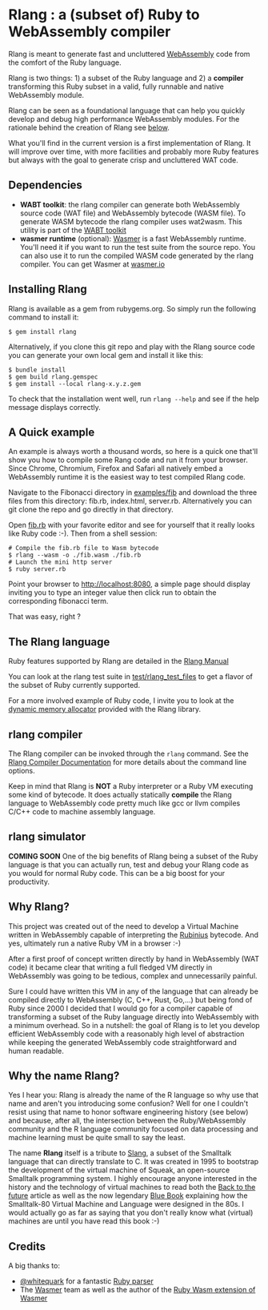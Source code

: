 # Rlang : a (subset of) Ruby to WebAssembly compiler

Rlang is meant to generate fast and uncluttered [WebAssembly](https://webassembly.org) code from the comfort of the Ruby language.

Rlang is two things: 1) a subset of the Ruby language and 2) a **compiler** transforming this Ruby subset in a valid, fully runnable and native WebAssembly module.

Rlang can be seen as a foundational language that can help you quickly develop and debug high performance WebAssembly modules. For the rationale behind the creation of Rlang see [below](#why-rlang).

What you'll find in the current version is a first implementation of Rlang. It will improve over time, with more facilities and probably more Ruby features but always with the goal to generate crisp and uncluttered WAT code.

## Dependencies

* **WABT toolkit**: the rlang compiler can generate both WebAssembly source code (WAT file) and WebAssembly bytecode (WASM file). To generate WASM bytecode the rlang compiler uses wat2wasm. This utility is part of the [WABT toolkit](https://github.com/WebAssembly/wabt)
* **wasmer runtime** (optional): [Wasmer](https://wasmer.io/) is a fast WebAssembly runtime. You'll need it if you want to run the test suite from the source repo. You can also use it to run the compiled WASM code generated by the rlang compiler. You can get Wasmer at  [wasmer.io](https://wasmer.io/)


## Installing Rlang
Rlang is available as a gem from rubygems.org. So simply run the following command to install it:

```
$ gem install rlang
```
Alternatively, if you clone this git repo and play with the Rlang source code you can generate your own local gem and install it like this:

```
$ bundle install
$ gem build rlang.gemspec
$ gem install --local rlang-x.y.z.gem
```

To check that the installation went well, run `rlang --help` and see if the help message displays correctly.

## A Quick example
An example is always worth a thousand words, so here is a quick one that'll show you how to compile some Rang code and run it from your browser. Since Chrome, Chromium, Firefox and Safari all natively embed a WebAssembly runtime it is the easiest way to test compiled Rlang code.

Navigate to the Fibonacci directory in [examples/fib](https://github.com/ljulliar/rlang/blob/master/examples/fib/) and download the three files from this directory: fib.rb, index.html, server.rb. Alternatively you can git clone the repo and go directly in that directory.

Open [fib.rb](https://github.com/ljulliar/rlang/blob/master/examples/fib/fib.rb) with your favorite editor and see for yourself that it really looks like Ruby code :-). Then from a shell session:

```shell
# Compile the fib.rb file to Wasm bytecode
$ rlang --wasm -o ./fib.wasm ./fib.rb
# Launch the mini http server
$ ruby server.rb

```
Point your browser to [http://localhost:8080](http://localhost:8080), a simple page should display inviting you to type an integer value then click run to obtain the corresponding fibonacci term.

That was easy, right ?


## The Rlang language
Ruby features supported by Rlang are detailed in the [Rlang Manual](https://github.com/ljulliar/rlang/blob/master/docs/RlangManual.md)

You can look at the rlang test suite in [test/rlang_test_files](https://github.com/ljulliar/rlang/blob/master/test/rlang_test_files/) to get a flavor of the subset of Ruby currently supported.

For a more involved example of Ruby code, I invite you to look at the [dynamic memory allocator](https://github.com/ljulliar/rlang/blob/master/lib/rlang/lib/malloc.rb) provided with the Rlang library.

## rlang compiler
The Rlang compiler can be invoked through the `rlang` command. See the [Rlang Compiler Documentation](https://github.com/ljulliar/rlang/blob/master/docs/RlangCompiler.md) for more details about the command line options.

Keep in mind that Rlang is **NOT** a Ruby interpreter or a Ruby VM executing some kind of bytecode. It does actually statically **compile** the Rlang language to WebAssembly code pretty much like gcc or llvm compiles C/C++ code to machine assembly language.

## rlang simulator
**COMING SOON**
One of the big benefits of Rlang being a subset of the Ruby language is that you can actually run, test and debug your Rlang code as you would for normal Ruby code. This can be a big boost for your productivity.

## Why Rlang?
This project was created out of the need to develop a Virtual Machine written in WebAssembly capable of interpreting the [Rubinius](https://github.com/rubinius/rubinius) bytecode. And yes, ultimately run a native Ruby VM in a browser :-)

After a first proof of concept written directly by hand in WebAssembly (WAT code) it became clear that writing a full fledged VM directly in WebAssembly was going to be tedious, complex and unnecessarily painful.

Sure I could have written this VM in any of the language that can already be compiled directly to WebAssembly (C, C++, Rust, Go,...) but being fond of Ruby since 2000 I decided that I would go for a compiler capable of transforming a subset of the Ruby language directly into WebAssembly with a minimum overhead. So in a nutshell: the goal of Rlang is to let you develop efficient WebAssembly code with a reasonably high level of abstraction while keeping the generated WebAssembly code straightforward and human readable.

## Why the name Rlang?
Yes I hear you: Rlang is already the name of the R language so why use that name and aren't you introducing some confusion? Well for one I couldn't resist using that name to honor software engineering history (see below) and because, after all, the intersection between the Ruby/WebAssembly community and the R language community focused on data processing and machine learning must be quite small to say the least.

The name **Rlang** itself is  a tribute to [Slang](http://wiki.squeak.org/squeak/slang), a subset of the Smalltalk language that can directly translate to C. It was created in 1995 to bootstrap the development of the virtual machine of Squeak, an open-source Smalltalk programming system. I highly encourage anyone interested in the history and the technology of virtual machines to read both the [Back to the future](http://www.vpri.org/pdf/tr1997001_backto.pdf) article as well as the now legendary [Blue Book](http://stephane.ducasse.free.fr/FreeBooks/BlueBook/Bluebook.pdf) explaining how the Smalltalk-80 Virtual Machine and Language were designed in the 80s. I would actually go as far as saying that you don't really know what (virtual) machines are until you have read this book :-)

## Credits
A big thanks to:
* [@whitequark](https://github.com/whitequark) for a fantastic [Ruby parser](https://github.com/whitequark/parser)
* The [Wasmer](https://wasmer.io/) team as well as the author of the [Ruby Wasm extension of Wasmer](https://github.com/wasmerio/ruby-ext-wasm)
